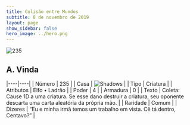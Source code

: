 ```yaml
---
title: Colisão entre Mundos
subtitle: 8 de novembro de 2019
layout: page
show_sidebar: false
hero_image: ../hero.png
---
```


![235](https://cdn.keyforgegame.com/media/card_front/pt/452_235_MW32QVRPJMC8_pt.png)

## A. Vinda

|----|----|
| Número | 235 |
| Casa | ![Shadows](https://archonarcana.com/images/thumb/e/ee/Shadows.png/22px-Shadows.png "Sombras") |
| Tipo | Criatura |
| Atributos | Elfo • Ladrão |
| Poder | 4 |
| Armadura | 0 |
| Texto | Coleta: Cause 1D a uma criatura. Se esse dano destruir a criatura, seu oponente descarta uma carta aleatória da própria mão. |
| Raridade | Comum |
| Dizeres | “Eu e minha irmã temos um trabalho em vista.  Cê tá dentro, Centavo?” |
